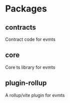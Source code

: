 # Packages

## contracts

Contract code for evmts

## core

Core ts library for evmts

## plugin-rollup

A rollup/vite plugin for evmts
